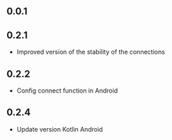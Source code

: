 ## 0.0.1

## 0.2.1

* Improved version of the stability of the connections

## 0.2.2

* Config connect function in Android

## 0.2.4

* Update version Kotlin Android


